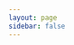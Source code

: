 ```yaml
---
layout: page
sidebar: false
---
```

<script setup>
import {
  VPTeamPage,
  VPTeamPageTitle,
  VPTeamMembers,
  VPTeamPageSection
} from 'vitepress/theme'

const members = [
  {
    avatar: 'https://www.github.com/yyx990803.png',
    name: 'Ayoub Otmani',
    title: 'Entraîneur et directeur technique',
    links: [
      { icon: 'twitter', link: 'https://twitter.com/youyuxi' }
    ]
  },
  {
    avatar: 'https://www.github.com/yyx990803.png',
    name: 'Bernardo Dupont',
    title: 'Entraîneur et directeur technique',
    links: [
      { icon: 'twitter', link: 'https://twitter.com/youyuxi' }
    ]
  },
  {
    avatar: 'https://www.github.com/yyx990803.png',
    name: 'Geoffrey Petri',
    title: 'Président',
  },
  {
    avatar: 'https://www.github.com/yyx990803.png',
    name: 'Cyrille Protière',
    title: 'Secrétaire',
  },
  {
    avatar: 'https://www.github.com/yyx990803.png',
    name: 'Dragos Mocanu',
    title: 'Trésorier',
  },
  {
    avatar: 'https://www.github.com/yyx990803.png',
    name: 'Laurent Galin',
    title: 'Membre CA',
  },
]
</script>

<VPTeamPage>
  <VPTeamPageTitle>
    <template #title>
      Notre équipe
    </template>
    <template #lead>
      Ils ne portent pas tous un kimono, mais chacun a sa mission spéciale.
      Professeurs, bénévoles, maîtres de l’ombre...<br/>
      faîtes connaissance avec notre équipe.
    </template>
  </VPTeamPageTitle>
  <VPTeamMembers :members />
  <VPTeamPageSection>
    <template #title>Informations du club</template>
    <template #lead>Voir les <a href="/docs/legal/">informations administratives</a></template>
    <template #members>
    </template>
  </VPTeamPageSection>
</VPTeamPage>